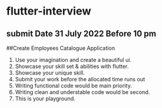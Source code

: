 # flutter-interview
## submit Date 31 July 2022 Before 10 pm
##Create Employees Catalogue Application

1. Use your imagination and create a beautiful ui.
2. Showcase your skill set & abilities with flutter.
3. Showcase your unique skill.
4. Submit your work before the allocated time runs out
5. Writing functional code would be main priority.
6. Writing clean and understable code would be second.
7. This is your playground.
